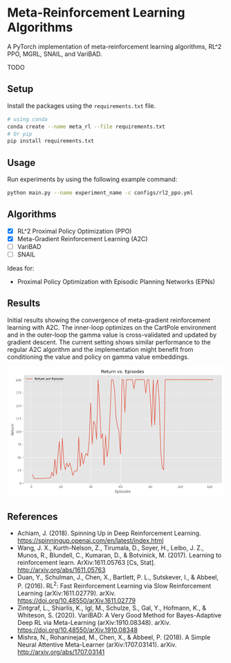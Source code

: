 # Meta-Reinforcement Learning Algorithms
A PyTorch implementation of meta-reinforcement learning algorithms, RL^2 PPO, MGRL, SNAIL, and VariBAD. 

TODO

## Setup
Install the packages using the `requirements.txt` file.

```bash
# using conda
conda create --name meta_rl --file requirements.txt
# Or pip
pip install requirements.txt
```

## Usage
Run experiments by using the following example command:

```bash
python main.py --name experiment_name -c configs/rl2_ppo.yml
```


## Algorithms

- [x] RL^2 Proximal Policy Optimization (PPO)
- [x] Meta-Gradient Reinforcement Learning (A2C)
- [ ] VariBAD
- [ ] SNAIL

Ideas for:
- Proximal Policy Optimization with Episodic Planning Networks (EPNs)


## Results
Initial results showing the convergence of meta-gradient reinforcement learning with A2C. The inner-loop optimizes on the CartPole environment and in the outer-loop the gamma value is cross-validated and updated by gradient descent. The current setting shows similar performance to the regular A2C algorithm and the implementation might benefit from conditioning the value and policy on gamma value embeddings.

<img alt="MGRL A2C experiment" src="assets/exp1_mg_a2c.png">

## References
- Achiam, J. (2018). Spinning Up in Deep Reinforcement Learning. https://spinningup.openai.com/en/latest/index.html
- Wang, J. X., Kurth-Nelson, Z., Tirumala, D., Soyer, H., Leibo, J. Z., Munos, R., Blundell, C., Kumaran, D., & Botvinick, M. (2017). Learning to reinforcement learn. ArXiv:1611.05763 [Cs, Stat]. http://arxiv.org/abs/1611.05763
- Duan, Y., Schulman, J., Chen, X., Bartlett, P. L., Sutskever, I., & Abbeel, P. (2016). RL$^2$: Fast Reinforcement Learning via Slow Reinforcement Learning (arXiv:1611.02779). arXiv. https://doi.org/10.48550/arXiv.1611.02779
- Zintgraf, L., Shiarlis, K., Igl, M., Schulze, S., Gal, Y., Hofmann, K., & Whiteson, S. (2020). VariBAD: A Very Good Method for Bayes-Adaptive Deep RL via Meta-Learning (arXiv:1910.08348). arXiv. https://doi.org/10.48550/arXiv.1910.08348
- Mishra, N., Rohaninejad, M., Chen, X., & Abbeel, P. (2018). A Simple Neural Attentive Meta-Learner (arXiv:1707.03141). arXiv. http://arxiv.org/abs/1707.03141